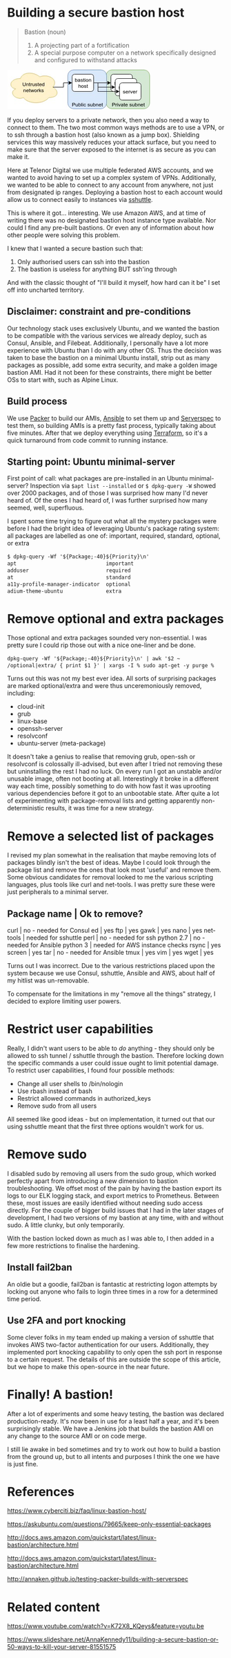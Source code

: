 # Building a secure bastion host

>  Bastion (noun)
>    1. A projecting part of a fortification
>    2. A special purpose computer on a network specifically designed and configured to withstand attacks

![Bastion](/assets/img/bastion.jpg)

If you deploy servers to a private network, then you also need a way to connect to them. The two most common ways methods are to use a VPN, or to ssh through a bastion host (also known as a jump box). Shielding services this way massively reduces your attack surface, but you need to make sure that the server exposed to the internet is as secure as you can make it.

Here at Telenor Digital we use multiple federated AWS accounts, and we wanted to avoid having to set up a complex system of VPNs. Additionally, we wanted to be able to connect to any account from anywhere, not just from designated ip ranges. Deploying a bastion host to each account would allow us to connect easily to instances via [sshuttle](https://github.com/apenwarr/sshuttle).

This is where it got... interesting. We use Amazon AWS, and at time of writing there was no designated bastion host instance type available. Nor could I find any pre-built bastions. Or even any of information about how other people were solving this problem.

I knew that I wanted a secure bastion such that:

1. Only authorised users can ssh into the bastion
2. The bastion is useless for anything BUT ssh'ing through

And with the classic thought of "I'll build it myself, how hard can it be" I set off into uncharted territory.

## Disclaimer: constraint and pre-conditions

Our technology stack uses exclusively Ubuntu, and we wanted the bastion to be compatible with the various services we already deploy, such as Consul, Ansible, and Filebeat. Additionally, I personally have a lot more experience with Ubuntu than I do with any other OS.
Thus the decision was taken to base the bastion on a minimal Ubuntu install, strip out as many packages as possible, add some extra security, and make a golden image bastion AMI. Had it not been for these constraints, there might be better OSs to start with, such as Alpine Linux.

## Build process

We use [Packer](https://www.packer.io/) to build our AMIs, [Ansible](https://www.packer.io/) to set them up and [Serverspec](https://www.ansible.com/) to test them, so building AMIs is a pretty fast process, typically taking about five minutes. After that we deploy everything using [Terraform](https://www.terraform.io/), so it's a quick turnaround from code commit to running instance.

## Starting point: Ubuntu minimal-server

First point of call: what packages are pre-installed in an Ubuntu minimal-server? Inspection via `$apt list --installed` or `$ dpkg-query -W` showed over 2000 packages, and of those I was surprised how many I'd never heard of. Of the ones I had heard of, I was further surprised how many seemed, well, superfluous.

I spent some time trying to figure out what all the mystery packages were before I had the bright idea of leveraging Ubuntu's package rating system: all packages are labelled as one of: important, required, standard, optional, or extra

```
$ dpkg-query -Wf '${Package;-40}${Priority}\n'
apt                             important
adduser                         required
at                              standard
a11y-profile-manager-indicator  optional
adium-theme-ubuntu              extra
```
# Remove optional and extra packages

Those optional and extra packages sounded very non-essential. I was pretty sure I could rip those out with a nice one-liner and be done.

```
dpkg-query -Wf '${Package;-40}${Priority}\n' | awk '$2 ~ /optional|extra/ { print $1 }' | xargs -I % sudo apt-get -y purge %
```

Turns out this was not my best ever idea.
All sorts of surprising packages are marked optional/extra and were thus unceremoniously removed, including:

* cloud-init
* grub
* linux-base
* openssh-server
* resolvconf
* ubuntu-server (meta-package)

It doesn't take a genius to realise that removing grub, open-ssh or resolvconf is colossally ill-advised, but even after I tried not removing these but uninstalling the rest I had no luck. On every run I got an unstable and/or unusable image, often not booting at all. Interestingly it broke in a different way each time, possibly something to do with how fast it was uprooting various dependencies before it got to an unbootable state. After quite a lot of experimenting with package-removal lists and getting apparently non-deterministic results, it was time for a new strategy.

# Remove a selected list of packages

I revised my plan somewhat in the realisation that maybe removing lots of packages blindly isn't the best of ideas. Maybe I could look through the package list and remove the ones that look most 'useful' and remove them. Some obvious candidates for removal looked to me the various scripting languages, plus tools like curl and net-tools. I was pretty sure these were just peripherals to a minimal server.

Package name | Ok to remove?
------------------------------
curl | no - needed for Consul
ed | yes
ftp | yes
gawk | yes
nano | yes
net-tools | needed for sshuttle
perl | no - needed for ssh
python 2.7 | no - needed for Ansible
python 3 | needed for AWS instance checks
rsync | yes
screen | yes
tar | no - needed for Ansible
tmux | yes
vim | yes
wget | yes

Turns out I was incorrect. Due to the various restrictions placed upon the system because we use Consul, sshuttle, Ansible and AWS, about half of my hitlist was un-removable.

To compensate for the limitations in my "remove all the things" strategy, I decided to explore limiting user powers.

# Restrict user capabilities

Really, I didn't want users to be able to *do* anything - they should only be allowed to ssh tunnel / sshuttle through the bastion. Therefore locking down the specific commands a user could issue ought to limit potential damage. To restrict user capabilities, I found four possible methods:

* Change all user shells to /bin/nologin
* Use rbash instead of bash
* Restrict allowed commands in authorized_keys
* Remove sudo from all users

All seemed like good ideas - but on implementation, it turned out that our using sshuttle meant that the first three options wouldn't work for us.

# Remove sudo

I disabled sudo by removing all users from the sudo group, which worked perfectly apart from introducing a new dimension to bastion troubleshooting. We offset most of the pain by having the bastion export its logs to our ELK logging stack, and export metrics to Prometheus. Between these, most issues are easily identified without needing sudo access directly. For the couple of bigger build issues that I had in the later stages of development, I had two versions of my bastion at any time, with and without sudo. A little clunky, but only temporarily.

With the bastion locked down as much as I was able to, I then added in a few more restrictions to finalise the hardening.

## Install fail2ban

An oldie but a goodie, fail2ban is fantastic at restricting logon attempts by locking out anyone who fails to login three times in a row for a determined time period.

## Use 2FA and port knocking

Some clever folks in my team ended up making a version of sshuttle that invokes AWS two-factor authentication for our users. Additionally, they implemented port knocking capability to only open the ssh port in response to a certain request. The details of this are outside the scope of this article, but we hope to make this open-source in the near future.

# Finally! A bastion!

After a lot of experiments and some heavy testing, the bastion was declared production-ready. It's now been in use for a least half a year, and it's been surprisingly stable. We have a Jenkins job that builds the bastion AMI on any change to the source AMI or on code merge.

I still lie awake in bed sometimes and try to work out how to build a bastion from the ground up, but to all intents and purposes I think the one we have is just fine.

# References

  https://www.cyberciti.biz/faq/linux-bastion-host/

  https://askubuntu.com/questions/79665/keep-only-essential-packages

  http://docs.aws.amazon.com/quickstart/latest/linux-bastion/architecture.html

  http://docs.aws.amazon.com/quickstart/latest/linux-bastion/architecture.html

  http://annaken.github.io/testing-packer-builds-with-serverspec

# Related content

  https://www.youtube.com/watch?v=K72X8_KQeys&feature=youtu.be

  https://www.slideshare.net/AnnaKennedy11/building-a-secure-bastion-or-50-ways-to-kill-your-server-81551575
